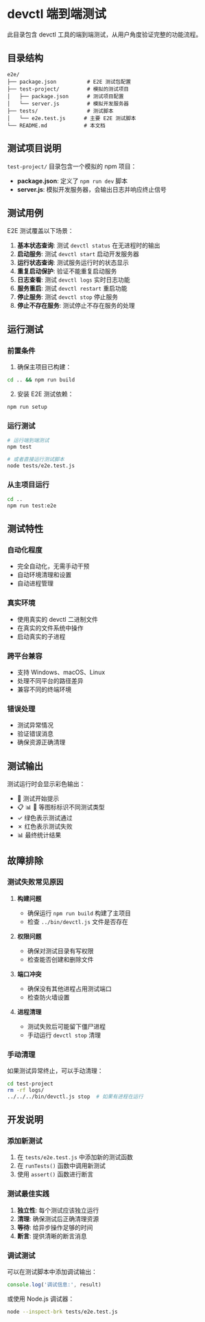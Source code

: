 # devctl 端到端测试

此目录包含 devctl 工具的端到端测试，从用户角度验证完整的功能流程。

## 目录结构

```
e2e/
├── package.json          # E2E 测试包配置
├── test-project/         # 模拟的测试项目
│   ├── package.json      # 测试项目配置
│   └── server.js         # 模拟开发服务器
├── tests/                # 测试脚本
│   └── e2e.test.js      # 主要 E2E 测试脚本
└── README.md            # 本文档
```

## 测试项目说明

`test-project/` 目录包含一个模拟的 npm 项目：

- **package.json**: 定义了 `npm run dev` 脚本
- **server.js**: 模拟开发服务器，会输出日志并响应终止信号

## 测试用例

E2E 测试覆盖以下场景：

1. **基本状态查询**: 测试 `devctl status` 在无进程时的输出
2. **启动服务**: 测试 `devctl start` 启动开发服务器
3. **运行状态查询**: 测试服务运行时的状态显示
4. **重复启动保护**: 验证不能重复启动服务
5. **日志查看**: 测试 `devctl logs` 实时日志功能
6. **服务重启**: 测试 `devctl restart` 重启功能
7. **停止服务**: 测试 `devctl stop` 停止服务
8. **停止不存在服务**: 测试停止不存在服务的处理

## 运行测试

### 前置条件

1. 确保主项目已构建：
```bash
cd .. && npm run build
```

2. 安装 E2E 测试依赖：
```bash
npm run setup
```

### 运行测试

```bash
# 运行端到端测试
npm test

# 或者直接运行测试脚本
node tests/e2e.test.js
```

### 从主项目运行

```bash
cd ..
npm run test:e2e
```

## 测试特性

### 自动化程度
- 完全自动化，无需手动干预
- 自动环境清理和设置
- 自动进程管理

### 真实环境
- 使用真实的 devctl 二进制文件
- 在真实的文件系统中操作
- 启动真实的子进程

### 跨平台兼容
- 支持 Windows、macOS、Linux
- 处理不同平台的路径差异
- 兼容不同的终端环境

### 错误处理
- 测试异常情况
- 验证错误消息
- 确保资源正确清理

## 测试输出

测试运行时会显示彩色输出：

- 🧪 测试开始提示
- 📋 📊 🚀 等图标标识不同测试类型
- ✓ 绿色表示测试通过
- ✗ 红色表示测试失败
- 📊 最终统计结果

## 故障排除

### 测试失败常见原因

1. **构建问题**
   - 确保运行 `npm run build` 构建了主项目
   - 检查 `../bin/devctl.js` 文件是否存在

2. **权限问题**
   - 确保对测试目录有写权限
   - 检查能否创建和删除文件

3. **端口冲突**
   - 确保没有其他进程占用测试端口
   - 检查防火墙设置

4. **进程清理**
   - 测试失败后可能留下僵尸进程
   - 手动运行 `devctl stop` 清理

### 手动清理

如果测试异常终止，可以手动清理：

```bash
cd test-project
rm -rf logs/
../../../bin/devctl.js stop  # 如果有进程在运行
```

## 开发说明

### 添加新测试

1. 在 `tests/e2e.test.js` 中添加新的测试函数
2. 在 `runTests()` 函数中调用新测试
3. 使用 `assert()` 函数进行断言

### 测试最佳实践

1. **独立性**: 每个测试应该独立运行
2. **清理**: 确保测试后正确清理资源
3. **等待**: 给异步操作足够的时间
4. **断言**: 提供清晰的断言消息

### 调试测试

可以在测试脚本中添加调试输出：

```javascript
console.log('调试信息:', result)
```

或使用 Node.js 调试器：

```bash
node --inspect-brk tests/e2e.test.js
```